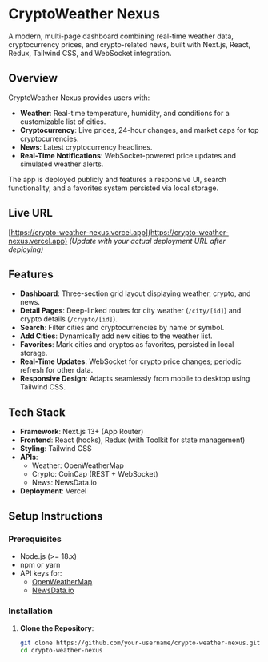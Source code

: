 # CryptoWeather Nexus

A modern, multi-page dashboard combining real-time weather data, cryptocurrency prices, and crypto-related news, built with Next.js, React, Redux, Tailwind CSS, and WebSocket integration.

## Overview

CryptoWeather Nexus provides users with:
- **Weather**: Real-time temperature, humidity, and conditions for a customizable list of cities.
- **Cryptocurrency**: Live prices, 24-hour changes, and market caps for top cryptocurrencies.
- **News**: Latest cryptocurrency headlines.
- **Real-Time Notifications**: WebSocket-powered price updates and simulated weather alerts.

The app is deployed publicly and features a responsive UI, search functionality, and a favorites system persisted via local storage.

## Live URL

[https://crypto-weather-nexus.vercel.app](https://crypto-weather-nexus.vercel.app) *(Update with your actual deployment URL after deploying)*

## Features

- **Dashboard**: Three-section grid layout displaying weather, crypto, and news.
- **Detail Pages**: Deep-linked routes for city weather (`/city/[id]`) and crypto details (`/crypto/[id]`).
- **Search**: Filter cities and cryptocurrencies by name or symbol.
- **Add Cities**: Dynamically add new cities to the weather list.
- **Favorites**: Mark cities and cryptos as favorites, persisted in local storage.
- **Real-Time Updates**: WebSocket for crypto price changes; periodic refresh for other data.
- **Responsive Design**: Adapts seamlessly from mobile to desktop using Tailwind CSS.

## Tech Stack

- **Framework**: Next.js 13+ (App Router)
- **Frontend**: React (hooks), Redux (with Toolkit for state management)
- **Styling**: Tailwind CSS
- **APIs**:
  - Weather: OpenWeatherMap
  - Crypto: CoinCap (REST + WebSocket)
  - News: NewsData.io
- **Deployment**: Vercel

## Setup Instructions

### Prerequisites
- Node.js (>= 18.x)
- npm or yarn
- API keys for:
  - [OpenWeatherMap](https://openweathermap.org/api)
  - [NewsData.io](https://newsdata.io/)

### Installation
1. **Clone the Repository**:
   ```bash
   git clone https://github.com/your-username/crypto-weather-nexus.git
   cd crypto-weather-nexus
